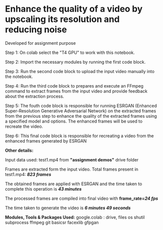 # Enhance the quality of a video by upscaling its resolution and reducing noise

Developed for assignment purpose

Step 1: On colab select the "T4 GPU" to work with this notebook.

Step 2: Import the necessary modules by running the first code block.

Step 3: Run the second code block to upload the input video manually into the notebook.

Step 4: Run the third code block to prepares and execute an FFmpeg command to extract frames from the input video and provide feedback about the extraction process.

Step 5: The fouth code block  is responsible for running ESRGAN (Enhanced Super-Resolution Generative Adversarial Network) on the extracted frames from the previous step to enhance the quality of the extracted frames using a specified model and options. The enhanced frames will be used to recreate the video.

Step 6: This final code block is responsible for recreating a video from the enhanced frames generated by ESRGAN

**Other details:**

Input data used: test1.mp4 from **"assignment demos"** drive folder

Frames are extracted form the input video. Total frames present in test1.mp4: _**823 frames**_

The obtained frames are applied with ESRGAN and the time taken to complete this operation is _**43 minutes**_

The processed frames are compiled into final video with **frame_rate=_24 fps_**

The time taken to generate the video is _**6 minutes 49 seconds**_

**Modules, Tools & Packages Used:**
google.colab : drive, files
os
shutil
subprocess
ffmpeg
git
basicsr
facexlib
gfpgan

